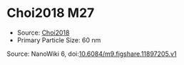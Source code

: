 <a name="material" />

# Choi2018 M27
<script type="application/ld+json">
  {
    "@context": "https://schema.org/",
    "@type": "ChemicalSubstance",
    "@id": "https://egonw.github.io/nanowiki/nanowiki538.html#material",
    "http://purl.org/dc/terms/conformsTo":
      {
        "@type": "CreativeWork",
        "@id": "https://bioschemas.org/profiles/ChemicalSubstance/0.4-RELEASE/"
      },
    "identfier": "538",
    "name": "Choi2018 M27",
    "url": "https://egonw.github.io/nanowiki/nanowiki538.html#material",
    "sameAs": "http://127.0.0.1/mediawiki/index.php/Special:URIResolver/Choi2018_M27"
  }
</script>


* Source: [Choi2018](articleChoi2018.md)
* Primary Particle Size: 60 nm


Source: NanoWiki 6, doi:[10.6084/m9.figshare.11897205.v1](https://doi.org/10.6084/m9.figshare.11897205.v1)
